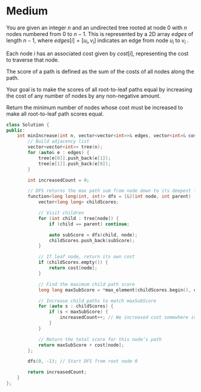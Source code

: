 # Medium

You are given an integer $n$ and an undirected tree rooted at node $0$ with $n$ nodes numbered from $0$ to $n - 1$. This is represented by a 2D array $edges$ of length $n - 1$, where $edges[i] = [u_i, v_i]$ indicates an edge from node $u_i$ to $v_i$ .

Each node $i$ has an associated cost given by $cost[i]$, representing the cost to traverse that node.

The score of a path is defined as the sum of the costs of all nodes along the path.

Your goal is to make the scores of all root-to-leaf paths equal by increasing the cost of any number of nodes by any non-negative amount.

Return the minimum number of nodes whose cost must be increased to make all root-to-leaf path scores equal.

```cpp
class Solution {
public:
    int minIncrease(int n, vector<vector<int>>& edges, vector<int>& cost) {
        // Build adjacency list
        vector<vector<int>> tree(n);
        for (auto& e : edges) {
            tree[e[0]].push_back(e[1]);
            tree[e[1]].push_back(e[0]);
        }

        int increasedCount = 0;

        // DFS returns the max path sum from node down to its deepest leaf
        function<long long(int, int)> dfs = [&](int node, int parent) -> long long {
            vector<long long> childScores;

            // Visit children
            for (int child : tree[node]) {
                if (child == parent) continue;

                auto subScore = dfs(child, node);
                childScores.push_back(subScore);
            }

            // If leaf node, return its own cost
            if (childScores.empty()) {
                return cost[node];
            }

            // Find the maximum child path score
            long long maxSubScore = *max_element(childScores.begin(), childScores.end());

            // Increase child paths to match maxSubScore
            for (auto s : childScores) {
                if (s < maxSubScore) {
                    increasedCount++; // We increased cost somewhere in this subpath
                }
            }

            // Return the total score for this node’s path
            return maxSubScore + cost[node];
        };

        dfs(0, -1); // Start DFS from root node 0

        return increasedCount;
    }
};
```
